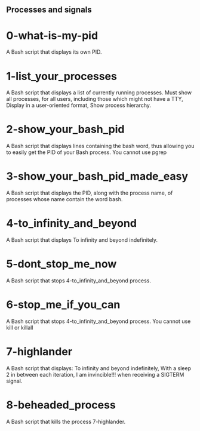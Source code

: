 ## Processes and signals
# 0-what-is-my-pid
A Bash script that displays its own PID.
# 1-list_your_processes
A Bash script that displays a list of currently running processes. Must show all processes, for all users, including those which might not have a TTY, Display in a user-oriented format, Show process hierarchy.
# 2-show_your_bash_pid
A Bash script that displays lines containing the bash word, thus allowing you to easily get the PID of your Bash process. You cannot use pgrep
# 3-show_your_bash_pid_made_easy
A Bash script that displays the PID, along with the process name, of processes whose name contain the word bash.
# 4-to_infinity_and_beyond
A Bash script that displays To infinity and beyond indefinitely.
# 5-dont_stop_me_now
A Bash script that stops 4-to_infinity_and_beyond process.
# 6-stop_me_if_you_can
A Bash script that stops 4-to_infinity_and_beyond process. You cannot use kill or killall
# 7-highlander
A Bash script that displays: To infinity and beyond indefinitely, With a sleep 2 in between each iteration, I am invincible!!! when receiving a SIGTERM signal.
# 8-beheaded_process
A Bash script that kills the process 7-highlander.
